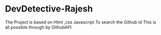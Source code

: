 # DevDetective-Rajesh

The Project is based on Html ,css Javascript
To search the Github id 
This is all possible through by GithubAPI
